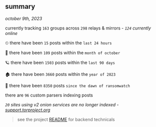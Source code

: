
## summary
_october 9th, 2023_

currently tracking `163` groups across `298` relays & mirrors - _`124` currently online_

⏲ there have been `15` posts within the `last 24 hours`

🦈 there have been `109` posts within the `month of october`

🪐 there have been `1503` posts within the `last 90 days`

🏚 there have been `3660` posts within the `year of 2023`

🦕 there have been `8350` posts `since the dawn of ransomwatch`

there are `96` custom parsers indexing posts

_`20` sites using v2 onion services are no longer indexed - [support.torproject.org](https://support.torproject.org/onionservices/v2-deprecation/)_

> see the project [README](https://github.com/joshhighet/ransomwatch#ransomwatch--) for backend technicals
